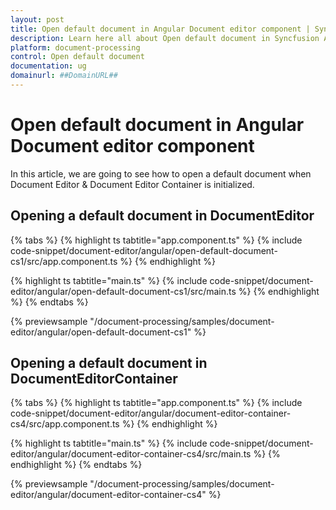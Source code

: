 ```yaml
---
layout: post
title: Open default document in Angular Document editor component | Syncfusion
description: Learn here all about Open default document in Syncfusion Angular Document editor component of Syncfusion Essential JS 2 and more.
platform: document-processing
control: Open default document 
documentation: ug
domainurl: ##DomainURL##
---
```


# Open default document in Angular Document editor component

In this article, we are going to see how to open a default document when Document Editor & Document Editor Container is initialized.

## Opening a default document in DocumentEditor

{% tabs %}
{% highlight ts tabtitle="app.component.ts" %}
{% include code-snippet/document-editor/angular/open-default-document-cs1/src/app.component.ts %}
{% endhighlight %}

{% highlight ts tabtitle="main.ts" %}
{% include code-snippet/document-editor/angular/open-default-document-cs1/src/main.ts %}
{% endhighlight %}
{% endtabs %}
  
{% previewsample "/document-processing/samples/document-editor/angular/open-default-document-cs1" %}

## Opening a default document in DocumentEditorContainer

{% tabs %}
{% highlight ts tabtitle="app.component.ts" %}
{% include code-snippet/document-editor/angular/document-editor-container-cs4/src/app.component.ts %}
{% endhighlight %}

{% highlight ts tabtitle="main.ts" %}
{% include code-snippet/document-editor/angular/document-editor-container-cs4/src/main.ts %}
{% endhighlight %}
{% endtabs %}
  
{% previewsample "/document-processing/samples/document-editor/angular/document-editor-container-cs4" %}